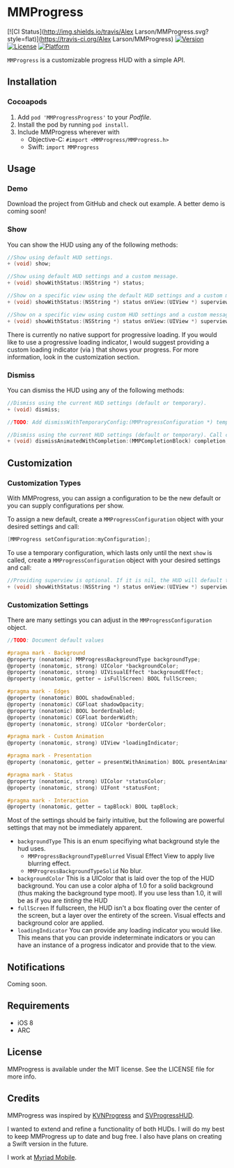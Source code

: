 
# MMProgress

[![CI Status](http://img.shields.io/travis/Alex Larson/MMProgress.svg?style=flat)](https://travis-ci.org/Alex Larson/MMProgress)
[![Version](https://img.shields.io/cocoapods/v/MMProgress.svg?style=flat)](http://cocoapods.org/pods/MMProgress)
[![License](https://img.shields.io/cocoapods/l/MMProgress.svg?style=flat)](http://cocoapods.org/pods/MMProgress)
[![Platform](https://img.shields.io/cocoapods/p/MMProgress.svg?style=flat)](http://cocoapods.org/pods/MMProgress)

`MMProgress` is a customizable progress HUD with a simple API.

## Installation

### Cocoapods

1. Add `pod 'MMProgressProgress'` to your *Podfile*.
2. Install the pod by running `pod install`.
3. Include MMProgress wherever with
	* Objective-C: `#import <MMProgress/MMProgress.h>`
	* Swift: `import MMProgress`

## Usage

### Demo

Download the project from GitHub and check out example. A better demo is coming soon!

### Show

You can show the HUD using any of the following methods:

```objective-c
//Show using default HUD settings.
+ (void) show;

//Show using default HUD settings and a custom message.
+ (void) showWithStatus:(NSString *) status;

//Show on a specific view using the default HUD settings and a custom message.
+ (void) showWithStatus:(NSString *) status onView:(UIView *) superview;

//Show on a specific view using custom HUD settings and a custom message.
+ (void) showWithStatus:(NSString *) status onView:(UIView *) superview temporaryConfig:(MMProgressConfiguration *) tempConfig;
```

There is currently no native support for progressive loading. If you would like to use a progressive loading indicator, I would suggest providing a custom loading indicator (via ) that shows your progress. For more information, look in the customization section.

### Dismiss

You can dismiss the HUD using any of the following methods:

```objective-c
//Dismiss using the current HUD settings (default or temporary).
+ (void) dismiss;

//TODO: Add dismissWithTemporaryConfig:(MMProgressConfiguration *) tempConfig;

//Dismiss using the current HUD settings (default or temporary). Call completion upon dismiss.
+ (void) dismissAnimatedWithCompletion:(MMPCompletionBlock) completion;
```

## Customization

### Customization Types

With MMProgress, you can assign a configuration to be the new default or you can supply configurations per show. 

To assign a new default, create a `MMProgressConfiguration` object with your desired settings and call:
```objective-c
[MMProgress setConfiguration:myConfiguration];
```

To use a temporary configuration, which lasts only until the next `show` is called, create a `MMProgressConfiguration` object with your desired settings and call:
```objective-c
//Providing superview is optional. If it is nil, the HUD will default to the entire screen
+ (void) showWithStatus:(NSString *) status onView:(UIView *) superview temporaryConfig:(MMProgressConfiguration *) tempConfig;
```

### Customization Settings

There are many settings you can adjust in the `MMProgressConfiguration` object.

```objective-c
//TODO: Document default values

#pragma mark - Background
@property (nonatomic) MMProgressBackgroundType backgroundType;
@property (nonatomic, strong) UIColor *backgroundColor;
@property (nonatomic, strong) UIVisualEffect *backgroundEffect;
@property (nonatomic, getter = isFullScreen) BOOL fullScreen;

#pragma mark - Edges
@property (nonatomic) BOOL shadowEnabled;
@property (nonatomic) CGFloat shadowOpacity;
@property (nonatomic) BOOL borderEnabled;
@property (nonatomic) CGFloat borderWidth;
@property (nonatomic, strong) UIColor *borderColor;

#pragma mark - Custom Animation
@property (nonatomic, strong) UIView *loadingIndicator;

#pragma mark - Presentation
@property (nonatomic, getter = presentWithAnimation) BOOL presentAnimated;

#pragma mark - Status
@property (nonatomic, strong) UIColor *statusColor;
@property (nonatomic, strong) UIFont *statusFont;

#pragma mark - Interaction
@property (nonatomic, getter = tapBlock) BOOL tapBlock;
```

Most of the settings should be fairly intuitive, but the following are powerful settings that may not be immediately apparent.
* `backgroundType` This is an enum specifiying what background style the hud uses.
	* `MMProgressBackgroundTypeBlurred` Visual Effect View to apply live blurring effect.
	* `MMProgressBackgroundTypeSolid` No blur.
* `backgroundColor` This is a UIColor that is laid over the top of the HUD background. You can use a color alpha of 1.0 for a solid background (thus making the background type moot). If you use less than 1.0, it will be as if you are *tinting* the HUD
* `fullScreen` If fullscreen, the HUD isn't a box floating over the center of the screen, but a layer over the entirety of the screen. Visual effects and background color are applied.
* `loadingIndicator` You can provide any loading indicator you would like. This means that you can provide indeterminate indicators or you can have an instance of a progress indicator and provide that to the view.


## Notifications

Coming soon.

## Requirements

* iOS 8
* ARC

## License

MMProgress is available under the MIT license. See the LICENSE file for more info.

## Credits

MMProgress was inspired by [KVNProgress](https://github.com/AssistoLab/KVNProgress) and [SVProgressHUD](https://github.com/SVProgressHUD/SVProgressHUD).

I wanted to extend and refine a functionality of both HUDs. I will do my best to keep MMProgress up to date and bug free. I also have plans on creating a Swift version in the future.

I work at [Myriad Mobile](https://myriadmobile.com/).